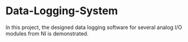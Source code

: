 # Data-Logging-System
In this project, the designed data logging software for several analog I/O modules from NI is demonstrated.
